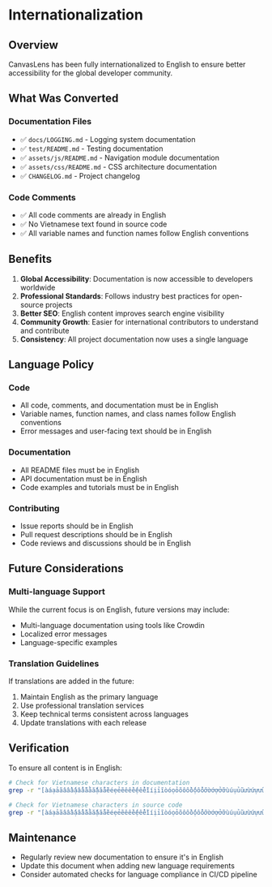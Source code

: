 # Internationalization

## Overview

CanvasLens has been fully internationalized to English to ensure better accessibility for the global developer community.

## What Was Converted

### Documentation Files
- ✅ `docs/LOGGING.md` - Logging system documentation
- ✅ `test/README.md` - Testing documentation
- ✅ `assets/js/README.md` - Navigation module documentation
- ✅ `assets/css/README.md` - CSS architecture documentation
- ✅ `CHANGELOG.md` - Project changelog

### Code Comments
- ✅ All code comments are already in English
- ✅ No Vietnamese text found in source code
- ✅ All variable names and function names follow English conventions

## Benefits

1. **Global Accessibility**: Documentation is now accessible to developers worldwide
2. **Professional Standards**: Follows industry best practices for open-source projects
3. **Better SEO**: English content improves search engine visibility
4. **Community Growth**: Easier for international contributors to understand and contribute
5. **Consistency**: All project documentation now uses a single language

## Language Policy

### Code
- All code, comments, and documentation must be in English
- Variable names, function names, and class names follow English conventions
- Error messages and user-facing text should be in English

### Documentation
- All README files must be in English
- API documentation must be in English
- Code examples and tutorials must be in English

### Contributing
- Issue reports should be in English
- Pull request descriptions should be in English
- Code reviews and discussions should be in English

## Future Considerations

### Multi-language Support
While the current focus is on English, future versions may include:
- Multi-language documentation using tools like Crowdin
- Localized error messages
- Language-specific examples

### Translation Guidelines
If translations are added in the future:
1. Maintain English as the primary language
2. Use professional translation services
3. Keep technical terms consistent across languages
4. Update translations with each release

## Verification

To ensure all content is in English:

```bash
# Check for Vietnamese characters in documentation
grep -r "[àáạảãâầấậẩẫăằắặẳẵèéẹẻẽêềếệểễìíịỉĩòóọỏõôồốộổỗơờớợởỡùúụủũưừứựửữỳýỵỷỹđ]" *.md docs/ test/ assets/

# Check for Vietnamese characters in source code
grep -r "[àáạảãâầấậẩẫăằắặẳẵèéẹẻẽêềếệểễìíịỉĩòóọỏõôồốộổỗơờớợởỡùúụủũưừứựửữỳýỵỷỹđ]" src/ scripts/ --include="*.ts" --include="*.js"
```

## Maintenance

- Regularly review new documentation to ensure it's in English
- Update this document when adding new language requirements
- Consider automated checks for language compliance in CI/CD pipeline
